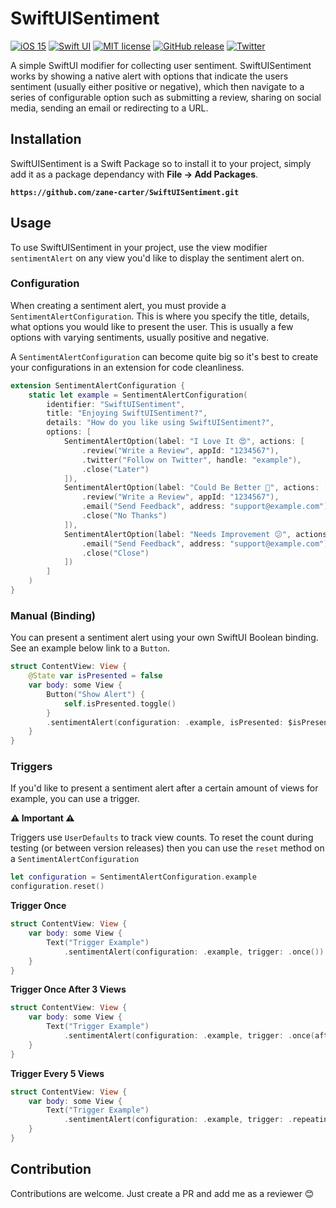 # SwiftUISentiment

[![iOS 15](https://img.shields.io/badge/iOS-15.0+-blue.svg)]()
[![Swift UI](https://img.shields.io/badge/-SwiftUI-red.svg)]()
[![MIT license](https://img.shields.io/badge/License-MIT-blue.svg)](https://lbesson.mit-license.org/)
[![GitHub release](https://img.shields.io/github/release/zane-carter/SwiftUISentiment.svg)](https://github.com/zane-carter/SwiftUISentiment/releases/)
[![Twitter](https://img.shields.io/twitter/url/https/twitter.com/iamzanecarter.svg?style=social&label=Follow%20Zane%20Carter)](https://twitter.com/iamzanecarter)


A simple SwiftUI modifier for collecting user sentiment. SwiftUISentiment works by showing a native alert with options that indicate the users sentiment (usually either positive or negative), which then navigate to a series of configurable option such as submitting a review, sharing on social media, sending an email or redirecting to a URL.

## Installation
SwiftUISentiment is a Swift Package so to install it to your project, simply add it as a package dependancy with **File -> Add Packages**.

**`https://github.com/zane-carter/SwiftUISentiment.git`**



## Usage
To use SwiftUISentiment in your project, use the view modifier `sentimentAlert` on any view you'd like to display the sentiment alert on.


### Configuration
When creating a sentiment alert, you must provide a `SentimentAlertConfiguration`. This is where you specify the title, details, what options you would like to present the user. This is usually a few options with varying sentiments, usually positive and negative.

A `SentimentAlertConfiguration` can become quite big so it's best to create your configurations in an extension for code cleanliness. 

```swift
extension SentimentAlertConfiguration {
    static let example = SentimentAlertConfiguration(
        identifier: "SwiftUISentiment",
        title: "Enjoying SwiftUISentiment?",
        details: "How do you like using SwiftUISentiment?",
        options: [
            SentimentAlertOption(label: "I Love It 😍", actions: [
                .review("Write a Review", appId: "1234567"),
                .twitter("Follow on Twitter", handle: "example"),
                .close("Later")
            ]),
            SentimentAlertOption(label: "Could Be Better 🤔", actions: [
                .review("Write a Review", appId: "1234567"),
                .email("Send Feedback", address: "support@example.com"),
                .close("No Thanks")
            ]),
            SentimentAlertOption(label: "Needs Improvement 😕", actions: [
                .email("Send Feedback", address: "support@example.com"),
                .close("Close")
            ])
        ]
    )
}
```


### Manual (Binding)
You can present a sentiment alert using your own SwiftUI Boolean binding. See an example below link to a `Button`.
```swift
struct ContentView: View {
    @State var isPresented = false
    var body: some View {
        Button("Show Alert") {
            self.isPresented.toggle()
        }
        .sentimentAlert(configuration: .example, isPresented: $isPresented)
    }
}
```

### Triggers
If you'd like to present a sentiment alert after a certain amount of views for example, you can use a trigger.

**⚠️ Important ⚠️**

Triggers use `UserDefaults` to track view counts. To reset the count during testing (or between version releases) then you can use the `reset` method on a `SentimentAlertConfiguration`
```swift
let configuration = SentimentAlertConfiguration.example
configuration.reset()
```

**Trigger Once**
```swift
struct ContentView: View {
    var body: some View {
        Text("Trigger Example")
            .sentimentAlert(configuration: .example, trigger: .once())
    }
}
```

**Trigger Once After 3 Views**
```swift
struct ContentView: View {
    var body: some View {
        Text("Trigger Example")
            .sentimentAlert(configuration: .example, trigger: .once(after: 3))
    }
}
```

**Trigger Every 5 Views**
```swift
struct ContentView: View {
    var body: some View {
        Text("Trigger Example")
            .sentimentAlert(configuration: .example, trigger: .repeating(every: 5))
    }
}
```

## Contribution
Contributions are welcome. Just create a PR and add me as a reviewer 😊
